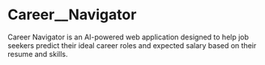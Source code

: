 # Career__Navigator
Career Navigator is an AI-powered web application designed to help job seekers predict their ideal career roles and expected salary based on their resume and skills.
